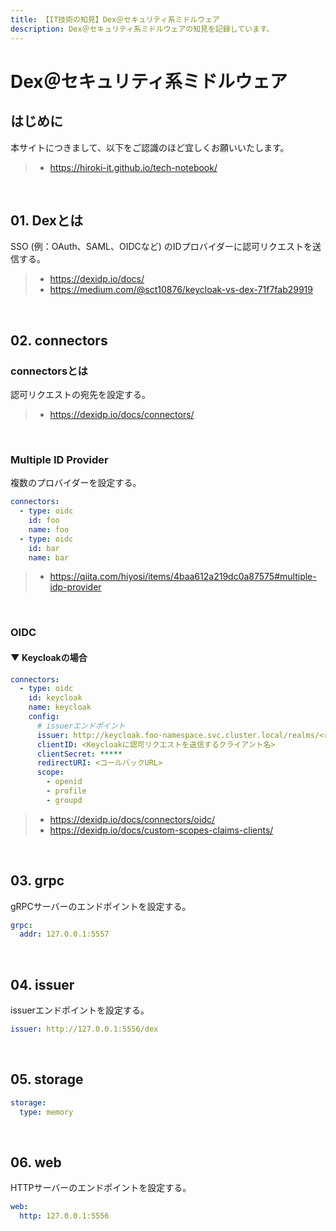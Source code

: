 ```yaml
---
title: 【IT技術の知見】Dex＠セキュリティ系ミドルウェア
description: Dex＠セキュリティ系ミドルウェアの知見を記録しています。
---
```


# Dex＠セキュリティ系ミドルウェア

## はじめに

本サイトにつきまして、以下をご認識のほど宜しくお願いいたします。

> - https://hiroki-it.github.io/tech-notebook/

<br>

## 01. Dexとは

SSO (例：OAuth、SAML、OIDCなど) のIDプロバイダーに認可リクエストを送信する。

> - https://dexidp.io/docs/
> - https://medium.com/@sct10876/keycloak-vs-dex-71f7fab29919

<br>

## 02. connectors

### connectorsとは

認可リクエストの宛先を設定する。

> - https://dexidp.io/docs/connectors/

<br>

### Multiple ID Provider

複数のプロバイダーを設定する。

```yaml
connectors:
  - type: oidc
    id: foo
    name: foo
  - type: oidc
    id: bar
    name: bar
```

> - https://qiita.com/hiyosi/items/4baa612a219dc0a87575#multiple-idp-provider

<br>

### OIDC

#### ▼ Keycloakの場合

```yaml
connectors:
  - type: oidc
    id: keycloak
    name: keycloak
    config:
      # issuerエンドポイント
      issuer: http://keycloak.foo-namespace.svc.cluster.local/realms/<realm名>
      clientID: <Keycloakに認可リクエストを送信するクライアント名>
      clientSecret: *****
      redirectURI: <コールバックURL>
      scope:
        - openid
        - profile
        - groupd
```

> - https://dexidp.io/docs/connectors/oidc/
> - https://dexidp.io/docs/custom-scopes-claims-clients/

<br>

## 03. grpc

gRPCサーバーのエンドポイントを設定する。

```yaml
grpc:
  addr: 127.0.0.1:5557
```

<br>

## 04. issuer

issuerエンドポイントを設定する。

```yaml
issuer: http://127.0.0.1:5556/dex
```

<br>

## 05. storage

```yaml
storage:
  type: memory
```

<br>

## 06. web

HTTPサーバーのエンドポイントを設定する。

```yaml
web:
  http: 127.0.0.1:5556
```

<br>
